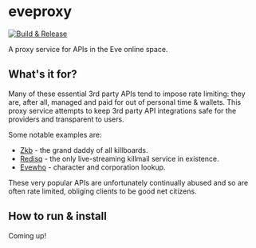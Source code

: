 # eveproxy

[![Build & Release](https://github.com/tonycknight/eveproxy/actions/workflows/build.yml/badge.svg)](https://github.com/tonycknight/eveproxy/actions/workflows/build.yml)

A proxy service for APIs in the Eve online space.

## What's it for?

Many of these essential 3rd party APIs tend to impose rate limiting: they are, after all, managed and paid for out of personal time & wallets. This proxy service attempts to keep 3rd party API integrations safe for the providers and transparent to users.

Some notable examples are:
- [Zkb](https://github.com/zKillboard/zKillboard) - the grand daddy of all killboards.
- [Redisq](https://github.com/zKillboard/RedisQ) - the only live-streaming killmail service in existence.
- [Evewho](https://github.com/zKillboard/evewho) - character and corporation lookup.

These very popular APIs are unfortunately continually abused and so are often rate limited, obliging clients to be good net citizens.

## How to run & install

Coming up!

